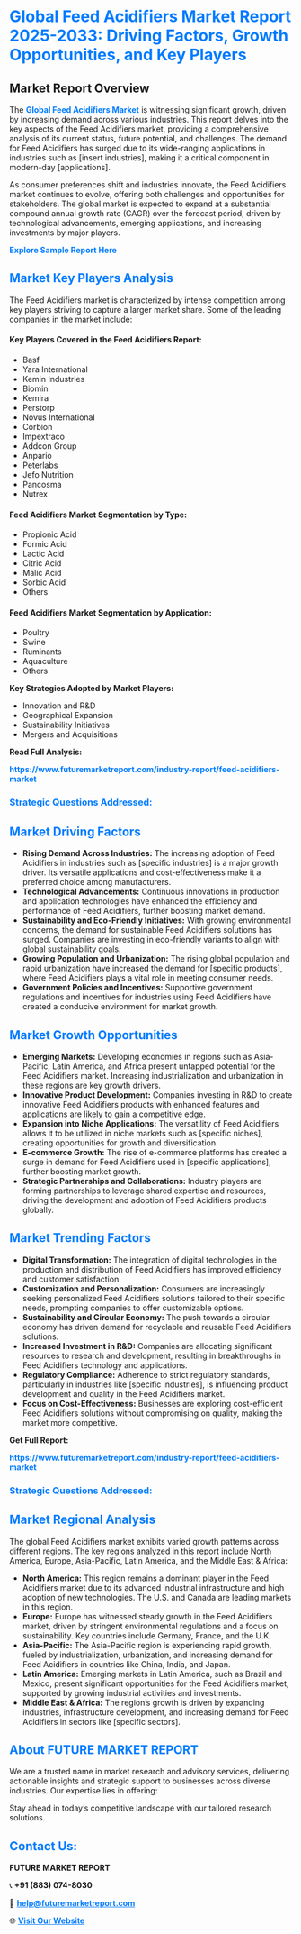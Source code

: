 <h1 style="color: #007BFF;">Global Feed Acidifiers Market Report 2025-2033: Driving Factors, Growth Opportunities, and Key Players</h1>

<section id="overview">
<h2>Market Report Overview</h2>
<p>The <a href="https://www.futuremarketreport.com/industry-report/feed-acidifiers-market" style="color: #007BFF; text-decoration: none;"><strong>Global Feed Acidifiers Market</strong></a> is witnessing significant growth, driven by increasing demand across various industries. This report delves into the key aspects of the Feed Acidifiers market, providing a comprehensive analysis of its current status, future potential, and challenges. The demand for Feed Acidifiers has surged due to its wide-ranging applications in industries such as [insert industries], making it a critical component in modern-day [applications].</p>
<p>As consumer preferences shift and industries innovate, the Feed Acidifiers market continues to evolve, offering both challenges and opportunities for stakeholders. The global market is expected to expand at a substantial compound annual growth rate (CAGR) over the forecast period, driven by technological advancements, emerging applications, and increasing investments by major players.</p>
</section>

<section id="overview">
<p><a href="https://www.futuremarketreport.com/request-sample/reportId=30329" style="color: #007BFF; text-decoration: none;"><strong>Explore Sample Report Here</strong></a></p>
</section>

<section id="key-players">
<h2 style="color: #007BFF;">Market Key Players Analysis</h2>
<p>The Feed Acidifiers market is characterized by intense competition among key players striving to capture a larger market share. Some of the leading companies in the market include:</p>
<h4>Key Players Covered in the Feed Acidifiers Report:</h4>
<ul><li>Basf</li><li>Yara International</li><li>Kemin Industries</li><li>Biomin</li><li>Kemira</li><li>Perstorp</li><li>Novus International</li><li>Corbion</li><li>Impextraco</li><li>Addcon Group</li><li>Anpario</li><li>Peterlabs</li><li>Jefo Nutrition</li><li>Pancosma</li><li>Nutrex</li></ul>
<h4>Feed Acidifiers Market Segmentation by Type:</h4>
<ul><li>Propionic Acid</li><li>Formic Acid</li><li>Lactic Acid</li><li>Citric Acid</li><li>Malic Acid</li><li>Sorbic Acid</li><li>Others</li></ul>

<h4>Feed Acidifiers Market Segmentation by Application:</h4>
<ul><li>Poultry</li><li>Swine</li><li>Ruminants</li><li>Aquaculture</li><li>Others</li></ul>
<p><strong>Key Strategies Adopted by Market Players:</strong></p>
<ul>
<li>Innovation and R&D</li>
<li>Geographical Expansion</li>
<li>Sustainability Initiatives</li>
<li>Mergers and Acquisitions</li>
</ul>
</section>

<section>
<p><strong>Read Full Analysis: </strong></p><a href="https://www.futuremarketreport.com/industry-report/feed-acidifiers-market" style="color: #007BFF; text-decoration: none;"><strong>https://www.futuremarketreport.com/industry-report/feed-acidifiers-market</strong></a>
<h3 style="color: #007BFF;">Strategic Questions Addressed:</h3>
</section>

<section id="driving-factors">
<h2 style="color: #007BFF;">Market Driving Factors</h2>
<ul>
<li><strong>Rising Demand Across Industries:</strong> The increasing adoption of Feed Acidifiers in industries such as [specific industries] is a major growth driver. Its versatile applications and cost-effectiveness make it a preferred choice among manufacturers.</li>
<li><strong>Technological Advancements:</strong> Continuous innovations in production and application technologies have enhanced the efficiency and performance of Feed Acidifiers, further boosting market demand.</li>
<li><strong>Sustainability and Eco-Friendly Initiatives:</strong> With growing environmental concerns, the demand for sustainable Feed Acidifiers solutions has surged. Companies are investing in eco-friendly variants to align with global sustainability goals.</li>
<li><strong>Growing Population and Urbanization:</strong> The rising global population and rapid urbanization have increased the demand for [specific products], where Feed Acidifiers plays a vital role in meeting consumer needs.</li>
<li><strong>Government Policies and Incentives:</strong> Supportive government regulations and incentives for industries using Feed Acidifiers have created a conducive environment for market growth.</li>
</ul>
</section>

<section id="growth-opportunities">
<h2 style="color: #007BFF;">Market Growth Opportunities</h2>
<ul>
<li><strong>Emerging Markets:</strong> Developing economies in regions such as Asia-Pacific, Latin America, and Africa present untapped potential for the Feed Acidifiers market. Increasing industrialization and urbanization in these regions are key growth drivers.</li>
<li><strong>Innovative Product Development:</strong> Companies investing in R&D to create innovative Feed Acidifiers products with enhanced features and applications are likely to gain a competitive edge.</li>
<li><strong>Expansion into Niche Applications:</strong> The versatility of Feed Acidifiers allows it to be utilized in niche markets such as [specific niches], creating opportunities for growth and diversification.</li>
<li><strong>E-commerce Growth:</strong> The rise of e-commerce platforms has created a surge in demand for Feed Acidifiers used in [specific applications], further boosting market growth.</li>
<li><strong>Strategic Partnerships and Collaborations:</strong> Industry players are forming partnerships to leverage shared expertise and resources, driving the development and adoption of Feed Acidifiers products globally.</li>
</ul>
</section>

<section id="trending-factors">
<h2 style="color: #007BFF;">Market Trending Factors</h2>
<ul>
<li><strong>Digital Transformation:</strong> The integration of digital technologies in the production and distribution of Feed Acidifiers has improved efficiency and customer satisfaction.</li>
<li><strong>Customization and Personalization:</strong> Consumers are increasingly seeking personalized Feed Acidifiers solutions tailored to their specific needs, prompting companies to offer customizable options.</li>
<li><strong>Sustainability and Circular Economy:</strong> The push towards a circular economy has driven demand for recyclable and reusable Feed Acidifiers solutions.</li>
<li><strong>Increased Investment in R&D:</strong> Companies are allocating significant resources to research and development, resulting in breakthroughs in Feed Acidifiers technology and applications.</li>
<li><strong>Regulatory Compliance:</strong> Adherence to strict regulatory standards, particularly in industries like [specific industries], is influencing product development and quality in the Feed Acidifiers market.</li>
<li><strong>Focus on Cost-Effectiveness:</strong> Businesses are exploring cost-efficient Feed Acidifiers solutions without compromising on quality, making the market more competitive.</li>
</ul>
</section>

<section>
<p><strong>Get Full Report: </strong></p><a href="https://www.futuremarketreport.com/industry-report/feed-acidifiers-market" style="color: #007BFF; text-decoration: none;"><strong>https://www.futuremarketreport.com/industry-report/feed-acidifiers-market</strong></a>
<h3 style="color: #007BFF;">Strategic Questions Addressed:</h3>
</section>


<section id="regional-analysis">
<h2 style="color: #007BFF;">Market Regional Analysis</h2>
<p>The global Feed Acidifiers market exhibits varied growth patterns across different regions. The key regions analyzed in this report include North America, Europe, Asia-Pacific, Latin America, and the Middle East & Africa:</p>
<ul>
<li><strong>North America:</strong> This region remains a dominant player in the Feed Acidifiers market due to its advanced industrial infrastructure and high adoption of new technologies. The U.S. and Canada are leading markets in this region.</li>
<li><strong>Europe:</strong> Europe has witnessed steady growth in the Feed Acidifiers market, driven by stringent environmental regulations and a focus on sustainability. Key countries include Germany, France, and the U.K.</li>
<li><strong>Asia-Pacific:</strong> The Asia-Pacific region is experiencing rapid growth, fueled by industrialization, urbanization, and increasing demand for Feed Acidifiers in countries like China, India, and Japan.</li>
<li><strong>Latin America:</strong> Emerging markets in Latin America, such as Brazil and Mexico, present significant opportunities for the Feed Acidifiers market, supported by growing industrial activities and investments.</li>
<li><strong>Middle East & Africa:</strong> The region’s growth is driven by expanding industries, infrastructure development, and increasing demand for Feed Acidifiers in sectors like [specific sectors].</li>
</ul>
</section>

<footer>
<h2 style="color: #007BFF;">About FUTURE MARKET REPORT</h2>
<p>We are a trusted name in market research and advisory services, delivering actionable insights and strategic support to businesses across diverse industries. Our expertise lies in offering:</p>

<p>Stay ahead in today’s competitive landscape with our tailored research solutions.</p>

<h2 style="color: #007BFF;">Contact Us:</h2>
<p><strong>FUTURE MARKET REPORT</strong></p>
<p>📞 <strong>+91 (883) 074-8030</strong></p>
<p>📧 <strong><a href="mailto:help@futuremarketreport.com" style="color: #007BFF;">help@futuremarketreport.com</a></strong></p>
<p>🌐 <strong><a href="https://www.futuremarketreport.com/" style="color: #007BFF;">Visit Our Website</a></strong></p>
</footer>